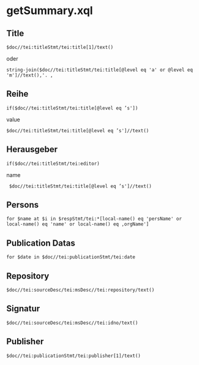 # getSummary.xql
## Title
```
$doc//tei:titleStmt/tei:title[1]/text()
```
oder
```
string-join($doc//tei:titleStmt/tei:title[@level eq 'a' or @level eq 'm']//text(),'. ‚
```
## Reihe
```
if($doc//tei:titleStmt/tei:title[@level eq ’s'])
```
value
```
$doc//tei:titleStmt/tei:title[@level eq ’s']//text()
```
## Herausgeber
```
if($doc//tei:titleStmt/tei:editor)
```
name
```
 $doc//tei:titleStmt/tei:title[@level eq ’s']//text()
```
## Persons
```
for $name at $i in $respStmt/tei:*[local-name() eq 'persName' or local-name() eq 'name' or local-name() eq ‚orgName']
```
## Publication Datas
```
for $date in $doc//tei:publicationStmt/tei:date
```
## Repository
```
$doc//tei:sourceDesc/tei:msDesc//tei:repository/text()
```
## Signatur
```
$doc//tei:sourceDesc/tei:msDesc//tei:idno/text()
```
## Publisher
```
$doc//tei:publicationStmt/tei:publisher[1]/text()
```

